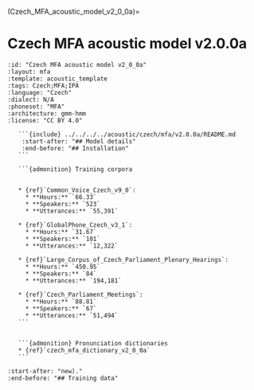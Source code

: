 
(Czech_MFA_acoustic_model_v2_0_0a)=
# Czech MFA acoustic model v2.0.0a

``````{acoustic} Czech MFA acoustic model v2.0.0a
:id: "Czech MFA acoustic model v2_0_0a"
:layout: mfa
:template: acoustic_template
:tags: Czech;MFA;IPA
:language: "Czech"
:dialect: N/A
:phoneset: "MFA"
:architecture: gmm-hmm
:license: "CC BY 4.0"

   ```{include} ../../../../acoustic/czech/mfa/v2.0.0a/README.md
    :start-after: "## Model details"
    :end-before: "## Installation"
   ```

   ```{admonition} Training corpora


   * {ref}`Common_Voice_Czech_v9_0`:
     * **Hours:** `66.33`
     * **Speakers:** `523`
     * **Utterances:** `55,391`

   * {ref}`GlobalPhone_Czech_v3_1`:
     * **Hours:** `31.67`
     * **Speakers:** `101`
     * **Utterances:** `12,322`

   * {ref}`Large_Corpus_of_Czech_Parliament_Plenary_Hearings`:
     * **Hours:** `450.95`
     * **Speakers:** `84`
     * **Utterances:** `194,181`

   * {ref}`Czech_Parliament_Meetings`:
     * **Hours:** `88.81`
     * **Speakers:** `67`
     * **Utterances:** `51,494`
   ```


   ```{admonition} Pronunciation dictionaries
   * {ref}`czech_mfa_dictionary_v2_0_0a`
   ```
``````

```{include} ../../../../acoustic/czech/mfa/v2.0.0a/README.md
:start-after: "new)."
:end-before: "## Training data"
```
